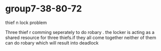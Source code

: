 group7-38-80-72
===============
thief n lock problem

Three thief r comming seperately to do robary .
the locker is acting as a shared resource for three thiefs.if they all come together neither of them can do robary which will result into deadlock

